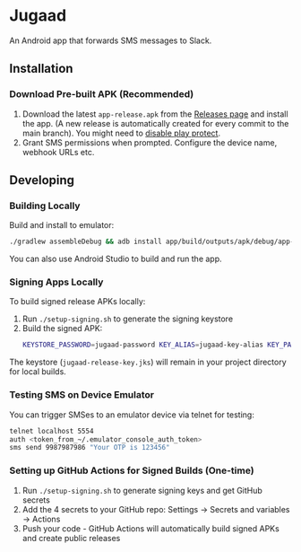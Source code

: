 # Jugaad

An Android app that forwards SMS messages to Slack.

## Installation

### Download Pre-built APK (Recommended)
1. Download the latest `app-release.apk` from the [Releases page](https://github.com/nilenso/jugaad/releases) and install the app. (A new release is automatically created for every commit to the main branch). You might need to [disable play protect](https://support.google.com/googleplay/answer/2812853?hl=en).
2. Grant SMS permissions when prompted. Configure the device name, webhook URLs etc.

## Developing

### Building Locally
Build and install to emulator:
```bash
./gradlew assembleDebug && adb install app/build/outputs/apk/debug/app-debug.apk
```

You can also use Android Studio to build and run the app.

### Signing Apps Locally
To build signed release APKs locally:

1. Run `./setup-signing.sh` to generate the signing keystore
2. Build the signed APK:
   ```bash
   KEYSTORE_PASSWORD=jugaad-password KEY_ALIAS=jugaad-key-alias KEY_PASSWORD=jugaad-password ./gradlew assembleRelease
   ```

The keystore (`jugaad-release-key.jks`) will remain in your project directory for local builds.

### Testing SMS on Device Emulator
You can trigger SMSes to an emulator device via telnet for testing:
```bash
telnet localhost 5554
auth <token_from_~/.emulator_console_auth_token>
sms send 9987987986 "Your OTP is 123456"
```

### Setting up GitHub Actions for Signed Builds (One-time)
1. Run `./setup-signing.sh` to generate signing keys and get GitHub secrets
2. Add the 4 secrets to your GitHub repo: Settings → Secrets and variables → Actions
3. Push your code - GitHub Actions will automatically build signed APKs and create public releases
